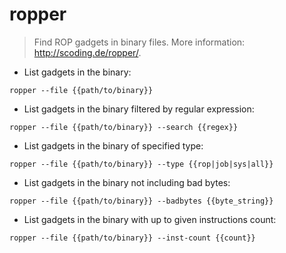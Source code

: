 # ropper

> Find ROP gadgets in binary files.
> More information: <http://scoding.de/ropper/>.

- List gadgets in the binary:

`ropper --file {{path/to/binary}}`

- List gadgets in the binary filtered by regular expression:

`ropper --file {{path/to/binary}} --search {{regex}}`

- List gadgets in the binary of specified type:

`ropper --file {{path/to/binary}} --type {{rop|job|sys|all}}`

- List gadgets in the binary not including bad bytes:

`ropper --file {{path/to/binary}} --badbytes {{byte_string}}`

- List gadgets in the binary with up to given instructions count:

`ropper --file {{path/to/binary}} --inst-count {{count}}`

